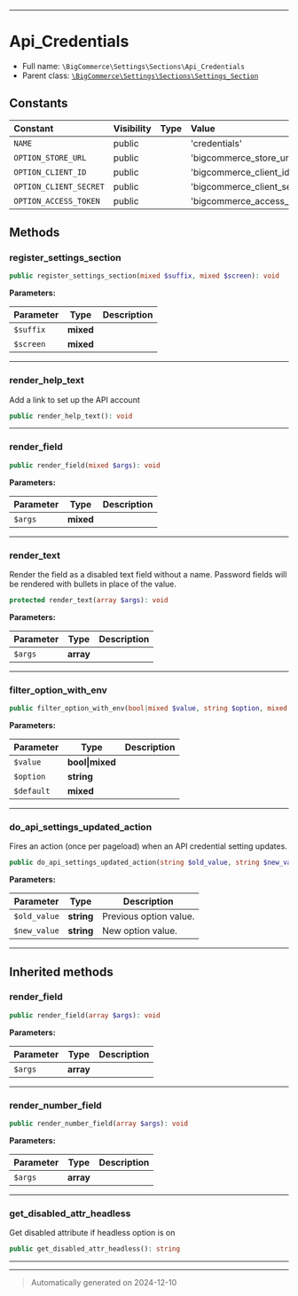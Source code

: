 ***

# Api_Credentials





* Full name: `\BigCommerce\Settings\Sections\Api_Credentials`
* Parent class: [`\BigCommerce\Settings\Sections\Settings_Section`](./Settings_Section.md)


## Constants

| Constant | Visibility | Type | Value |
|:---------|:-----------|:-----|:------|
|`NAME`|public| |&#039;credentials&#039;|
|`OPTION_STORE_URL`|public| |&#039;bigcommerce_store_url&#039;|
|`OPTION_CLIENT_ID`|public| |&#039;bigcommerce_client_id&#039;|
|`OPTION_CLIENT_SECRET`|public| |&#039;bigcommerce_client_secret&#039;|
|`OPTION_ACCESS_TOKEN`|public| |&#039;bigcommerce_access_token&#039;|


## Methods


### register_settings_section



```php
public register_settings_section(mixed $suffix, mixed $screen): void
```








**Parameters:**

| Parameter | Type | Description |
|-----------|------|-------------|
| `$suffix` | **mixed** |  |
| `$screen` | **mixed** |  |





***

### render_help_text

Add a link to set up the API account

```php
public render_help_text(): void
```












***

### render_field



```php
public render_field(mixed $args): void
```








**Parameters:**

| Parameter | Type | Description |
|-----------|------|-------------|
| `$args` | **mixed** |  |





***

### render_text

Render the field as a disabled text field without a name. Password
fields will be rendered with bullets in place of the value.

```php
protected render_text(array $args): void
```








**Parameters:**

| Parameter | Type | Description |
|-----------|------|-------------|
| `$args` | **array** |  |





***

### filter_option_with_env



```php
public filter_option_with_env(bool|mixed $value, string $option, mixed $default): mixed
```








**Parameters:**

| Parameter | Type | Description |
|-----------|------|-------------|
| `$value` | **bool&#124;mixed** |  |
| `$option` | **string** |  |
| `$default` | **mixed** |  |





***

### do_api_settings_updated_action

Fires an action (once per pageload) when an API credential setting updates.

```php
public do_api_settings_updated_action(string $old_value, string $new_value): mixed
```








**Parameters:**

| Parameter | Type | Description |
|-----------|------|-------------|
| `$old_value` | **string** | Previous option value. |
| `$new_value` | **string** | New option value. |





***


## Inherited methods


### render_field



```php
public render_field(array $args): void
```








**Parameters:**

| Parameter | Type | Description |
|-----------|------|-------------|
| `$args` | **array** |  |





***

### render_number_field



```php
public render_number_field(array $args): void
```








**Parameters:**

| Parameter | Type | Description |
|-----------|------|-------------|
| `$args` | **array** |  |





***

### get_disabled_attr_headless

Get disabled attribute if headless option is on

```php
public get_disabled_attr_headless(): string
```












***


***
> Automatically generated on 2024-12-10
